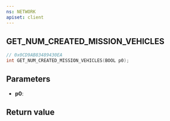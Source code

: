 ```yaml
---
ns: NETWORK
apiset: client
---
```

## GET_NUM_CREATED_MISSION_VEHICLES

```c
// 0x0CD9AB83489430EA
int GET_NUM_CREATED_MISSION_VEHICLES(BOOL p0);
```


## Parameters
* **p0**:

## Return value